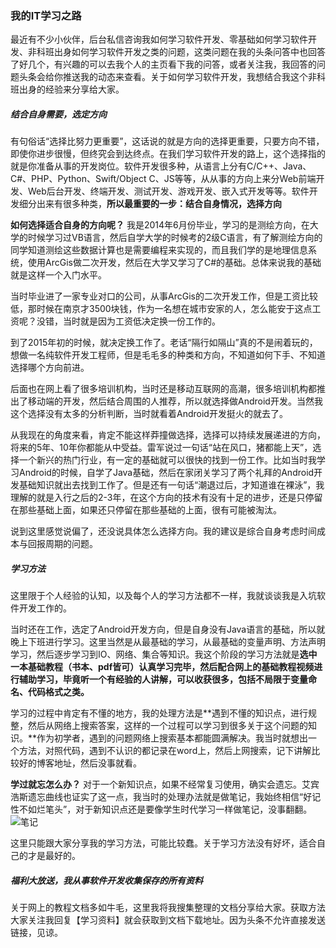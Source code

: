 ### 我的IT学习之路
最近有不少小伙伴，后台私信咨询我如何学习软件开发、零基础如何学习软件开发、非科班出身如何学习软件开发之类的问题，这类问题在我的头条问答中也回答了好几个，有兴趣的可以去我个人的主页看下我的问答，或者关注我，我回答的问题头条会给你推送我的动态来查看。关于如何学习软件开发，我想结合我这个非科班出身的经验来分享给大家。

##### 结合自身需要，选定方向
有句俗话“选择比努力更重要”，这话说的就是方向的选择更重要，只要方向不错，即使你进步很慢，但终究会到达终点。在我们学习软件开发的路上，这个选择指的就是你准备从事的开发岗位。软件开发很多种，从语言上分有C/C++、Java、C#、PHP、Python、Swift/Object C、JS等等，从从事的方向上来分Web前端开发、Web后台开发、终端开发、测试开发、游戏开发、嵌入式开发等等。软件开发细分出来有很多种类，**所以最重要的一步：结合自身情况，选择方向**

**如何选择适合自身的方向呢？**
我是2014年6月份毕业，学习的是测绘方向，在大学的时候学习过VB语言，然后自学大学的时候考的2级C语言，有了解测绘方向的同学知道测绘这些数据计算也是需要编程来实现的，而且我们学的是地理信息系统，使用ArcGis做二次开发，然后在大学又学习了C#的基础。总体来说我的基础就是这样一个入门水平。

当时毕业进了一家专业对口的公司，从事ArcGis的二次开发工作，但是工资比较低，那时候在南京才3500块钱，作为一名想在城市安家的人，怎么能安于这点工资呢？没错，当时就是因为工资低决定换一份工作的。

到了2015年初的时候，就决定换工作了。老话“隔行如隔山”真的不是闹着玩的，想做一名纯软件开发工程师，但是毛毛多的种类和方向，不知道如何下手、不知道选择哪个方向前进。

后面也在网上看了很多培训机构，当时还是移动互联网的高潮，很多培训机构都推出了移动端的开发，然后结合周围的人推荐，所以就选择做Android开发。当然我这个选择没有太多的分析判断，当时就看着Android开发挺火的就去了。

从我现在的角度来看，肯定不能这样莽撞做选择，选择可以持续发展递进的方向，将来的5年、10年你都能从中受益。雷军说过一句话“站在风口，猪都能上天”，选择一个新兴的热门行业，有一定的基础就可以很快的找到一份工作。比如当时我学习Android的时候，自学了Java基础，然后在家闭关学习了两个礼拜的Android开发基础知识就出去找到工作了。但是还有一句话“潮退过后，才知道谁在裸泳”，我理解的就是入行之后的2-3年，在这个方向的技术有没有十足的进步，还是只停留在那些基础上面，如果还只停留在那些基础的上面，很有可能被淘汰。

说到这里感觉说偏了，还没说具体怎么选择方向。我的建议是综合自身考虑时间成本与回报周期的问题。

##### 学习方法
这里限于个人经验的认知，以及每个人的学习方法都不一样，我就谈谈我是入坑软件开发工作的。

当时还在工作，选定了Android开发方向，但是自身没有Java语言的基础，所以就晚上下班进行学习。这里当然是从最基础的学习，从最基础的变量声明、方法声明学习，然后逐步学习到IO、网络、集合等知识。我这个阶段的学习方法就是**选中一本基础教程（书本、pdf皆可）认真学习完毕，然后配合网上的基础教程视频进行辅助学习，毕竟听一个有经验的人讲解，可以收获很多，包括不局限于变量命名、代码格式之类。**

学习的过程中肯定有不懂的地方，我的处理方法是**遇到不懂的知识点，进行规整，然后从网络上搜索答案，这样的一个过程可以学习到很多关于这个问题的知识。**作为初学者，遇到的问题网络上搜索基本都能圆满解决。我当时就想出一个方法，对照代码，遇到不认识的都记录在word上，然后上网搜索，记下讲解比较好的博客地址，然后没事就看。
![]()

**学过就忘怎么办？**
对于一个新知识点，如果不经常复习使用，确实会遗忘。艾宾浩斯遗忘曲线也证实了这一点，我当时的处理办法就是做笔记，我始终相信“好记性不如烂笔头”，对于新知识点还是要像学生时代学习一样做笔记，没事翻翻。
![笔记]()

这里只能跟大家分享我的学习方法，可能比较蠢。关于学习方法没有好坏，适合自己的才是最好的。

##### 福利大放送，我从事软件开发收集保存的所有资料
关于网上的教程文档多如牛毛，这里我将我搜集整理的文档分享给大家。获取方法大家关注我回复【学习资料】就会获取到文档下载地址。因为头条不允许直接发送链接，见谅。